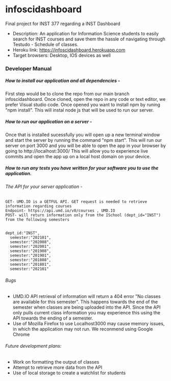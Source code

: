 # infoscidashboard
Final project for INST 377 regarding a INST Dashboard 

* Description: An application for Information Science students to easily search for INST courses and save them the hassle of navigating through Testudo - Schedule of classes.
* Heroku link: https://infoscidashboard.herokuapp.com
* Target browsers: Desktop, IOS devices as well


### Developer Manual
##### How to install our application and all dependencies -
First step would be to clone the repo from our main branch infoscidashboard. Once cloned, open the repo in any code or text editor, we prefer Visual studio code. Once opened you want to install npm by runing "npm install". This will instal node js that will be used to run our server.
##### How to run our application on a server -
Once that is installed sucessfully you will open up a new terminal window and start the server by running the command "npm start". This will run our server on port 3000 and you will be able to open the app in your browser by going to http://localhost:3000/ This will allow you to experience live commits and open the app up on a local host domain on your device.
##### How to run any tests you have written for your software you to use the application.
###### The API for your server application - 
    GET- UMD.IO is a GETFUL API. GET request is needed to retrieve information regarding courses
    Endpoint- https://api.umd.io/v0/courses , UMD.IO
    POST- will return information only from the ISchool (dept_id="INST") from the following semesters 


    dept_id:"INST",
      semester:"202101",
      semester:"202008",
      semester:"202001",
      semester:"201908",
      semester:"201901",
      semester:"201808",
      semester:"201801",
      semester:"202101"

###### Bugs 
* UMD.IO API retrieval of information will return a 404 error "No classes are available for this semester". This happens towards the end of the semester when classes are being uploaded into the API. Since the API only pulls current class information you may experience this using the API towards the ending of a semester. 
* Use of Mozilla Firefox to use Localhost3000 may cause memory issues, in which the application may not run. We reconmend using Google Chrome 
###### Future development plans: 
* Work on formatting the output of classes
* Attempt to retrieve more data from the API
* Use of local storage to create a watchlist for students 
